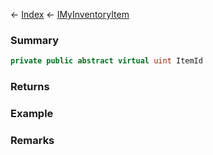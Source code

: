 ← [Index](Api-Index) ← [IMyInventoryItem](VRage.Game.ModAPI.Ingame.IMyInventoryItem)

### Summary

```csharp
private public abstract virtual uint ItemId
```

### Returns

### Example

### Remarks

